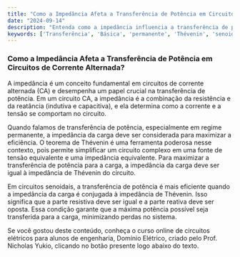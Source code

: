 ```yaml
---
title: "Como a Impedância Afeta a Transferência de Potência em Circuitos de Corrente Alternada?"
date: "2024-09-14"
description: "Entenda como a impedância influencia a transferência de potência em circuitos de corrente alternada e a importância do teorema de Thévenin."
keywords: ['Transferência', 'Básica', 'permanente', 'Thévenin', 'senoidal', 'Impedância', 'Potência']
---
```


### Como a Impedância Afeta a Transferência de Potência em Circuitos de Corrente Alternada?

A impedância é um conceito fundamental em circuitos de corrente alternada (CA) e desempenha um papel crucial na transferência de potência. Em um circuito CA, a impedância é a combinação da resistência e da reatância (indutiva e capacitiva), e ela determina como a corrente e a tensão se comportam no circuito.

Quando falamos de transferência de potência, especialmente em regime permanente, a impedância da carga deve ser considerada para maximizar a eficiência. O teorema de Thévenin é uma ferramenta poderosa nesse contexto, pois permite simplificar um circuito complexo em uma fonte de tensão equivalente e uma impedância equivalente. Para maximizar a transferência de potência para a carga, a impedância da carga deve ser igual à impedância de Thévenin do circuito.

Em circuitos senoidais, a transferência de potência é mais eficiente quando a impedância da carga é conjugada à impedância de Thévenin. Isso significa que a parte resistiva deve ser igual e a parte reativa deve ser oposta. Essa condição garante que a máxima potência possível seja transferida para a carga, minimizando perdas no sistema.

Se você gostou deste conteúdo, conheça o curso online de circuitos elétricos para alunos de engenharia, Domínio Elétrico, criado pelo Prof. Nicholas Yukio, clicando no botão presente logo abaixo do texto.